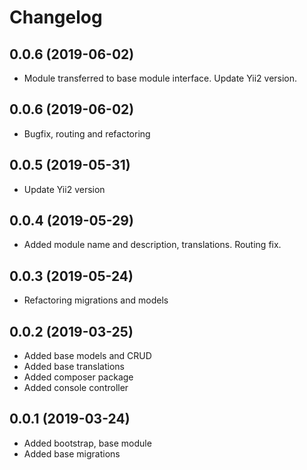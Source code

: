 Changelog
=========

## 0.0.6 (2019-06-02)
 * Module transferred to base module interface. Update Yii2 version.

## 0.0.6 (2019-06-02)
 * Bugfix, routing and refactoring
 
## 0.0.5 (2019-05-31)
 * Update Yii2 version

## 0.0.4 (2019-05-29)
 * Added module name and description, translations. Routing fix.
 
## 0.0.3 (2019-05-24)
 * Refactoring migrations and models
 
## 0.0.2 (2019-03-25)
 * Added base models and CRUD
 * Added base translations
 * Added composer package
 * Added console controller
 
## 0.0.1 (2019-03-24)
 * Added bootstrap, base module
 * Added base migrations